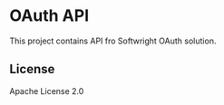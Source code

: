 # OAuth API

This project contains API fro Softwright OAuth solution.

## License

Apache License 2.0
